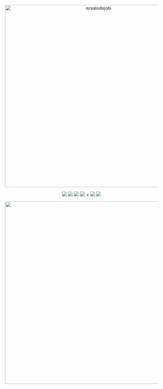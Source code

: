 <!-- Heading -->
<p align="center">
  <img width="600" src="https://user-images.githubusercontent.com/63067849/205404549-31ecaedb-a11d-4a7d-8ea3-ae9ac408f1ba.png" alt="isrealodejobi">
</p>

<!-- important links -->
<p align="center">
  <!-- Profile Views -->
  <img width="" src="https://komarev.com/ghpvc/?username=muhimahi&style=flat">
  <!-- Muhi Mahi's Facebook link -->
  <img width="" src="https://img.shields.io/badge/-Muhi%20Maahi%20-1001?logo=facebook&style=flat&labelColor=white&color=blue&link=https://www.facebook.com/muhimahibd">
  <!-- Muhi Mahi's instagram link -->
  <img width="" src="https://img.shields.io/badge/-Muhi%20Maahi%20-1001?logo=Muhi Mahi's Facebook link&style=flat&labelColor=white&color=pink&link=https://www.instagram.com/muhimahibd">
  <!-- Muhi Mahi's telegram link -->
  <img width="" src="https://img.shields.io/badge/-Muhi%20Mahi%20-1001?logo=telegram&style=flat&labelColor=white&color=teal&link=https://www.t.me/muhimahi">
  <<!-- Muhi Mahi's youtube channel link -->
  <img width="" src="https://img.shields.io/badge/-Muhi%20Mahi%20-1001?logo=youtube&style=flat&labelColor=red&color=white&link=https://www.youtube.com/channel/UCmKQaWVsUSfDJtrU9GoSg4A">
  <!-- Muhi Mahi's linkedin link -->
  <img width="" src="https://img.shields.io/badge/-Muhi%20Mahi%20-1001?logo=linkedin&style=flat&labelColor=blue&color=white&link=https://bd.linkedin.com/in/muhtadialishah">
</p>

<p align="center">
  <img width="600" src="https://user-images.githubusercontent.com/63067849/205404549-31ecaedb-a11d-4a7d-8ea3-ae9ac408f1ba.png">
</p>

<!---
- 👋 Hi, I’m @muhimahi
- 👀 I’m interested in ...
- 🌱 I’m currently learning ...
- 💞️ I’m looking to collaborate on ...
- 📫 How to reach me ...

muhimahi/muhimahi is a ✨ special ✨ repository because its `README.md` (this file) appears on your GitHub profile.
You can click the Preview link to take a look at your changes.
https://user-images.githubusercontent.com/63067849/205388168-7355e795-506b-42da-9ffc-19844d9c1c8b.png
--->
